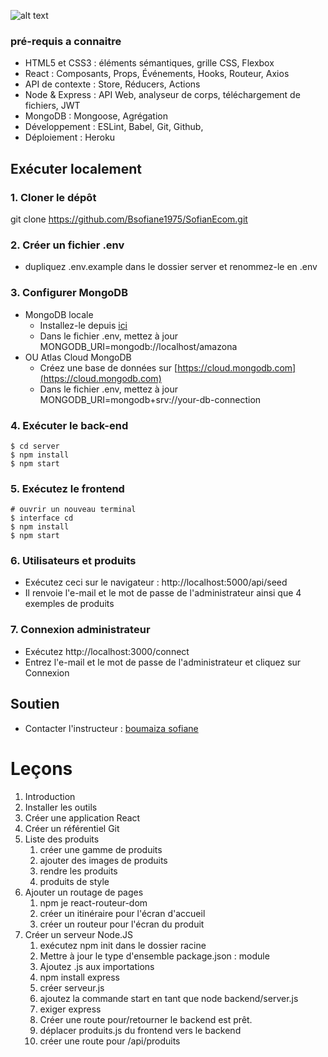 ![alt text](../.vscode/ecomsof1.png)

###  pré-requis a connaitre
* HTML5 et CSS3 : éléments sémantiques, grille CSS, Flexbox
* React : Composants, Props, Événements, Hooks,  Routeur,     Axios
* API de contexte : Store, Réducers, Actions
* Node & Express : API Web, analyseur de corps, téléchargement de fichiers, JWT
* MongoDB : Mongoose, Agrégation
* Développement : ESLint, Babel, Git, Github,
* Déploiement : Heroku

## Exécuter localement

### 1. Cloner le dépôt
git clone https://github.com/Bsofiane1975/SofianEcom.git

### 2. Créer un fichier .env

- dupliquez .env.example dans le dossier server et renommez-le en .env
  
### 3. Configurer MongoDB
- MongoDB locale
  - Installez-le depuis [ici](https://www.mongodb.com/try/download/community)
  - Dans le fichier .env, mettez à jour MONGODB_URI=mongodb://localhost/amazona
- OU Atlas Cloud MongoDB
  - Créez une base de données sur [https://cloud.mongodb.com](https://cloud.mongodb.com)
  - Dans le fichier .env, mettez à jour MONGODB_URI=mongodb+srv://your-db-connection

### 4. Exécuter le back-end

```
$ cd server
$ npm install
$ npm start
```

### 5. Exécutez le frontend

```
# ouvrir un nouveau terminal
$ interface cd
$ npm install
$ npm start
```

### 6. Utilisateurs et produits 

- Exécutez ceci sur le navigateur : http://localhost:5000/api/seed
- Il renvoie l'e-mail et le mot de passe de l'administrateur ainsi que 4 exemples de produits

### 7. Connexion administrateur

- Exécutez http://localhost:3000/connect
- Entrez l'e-mail et le mot de passe de l'administrateur et cliquez sur Connexion

## Soutien

- Contacter l'instructeur : [boumaiza sofiane](mailto:boumaizas75@gmail.com)

# Leçons

1. Introduction
2. Installer les outils
3. Créer une application React
4. Créer un référentiel Git
5. Liste des produits
   1. créer une gamme de produits
   2. ajouter des images de produits
   3. rendre les produits
   4. produits de style
6. Ajouter un routage de pages
   1. npm je react-routeur-dom
   2. créer un itinéraire pour l'écran d'accueil
   3. créer un routeur pour l'écran du produit
7. Créer un serveur Node.JS
   1. exécutez npm init dans le dossier racine
   2. Mettre à jour le type d'ensemble package.json : module
   3. Ajoutez .js aux importations
   4. npm install express
   5. créer serveur.js
   6. ajoutez la commande start en tant que node backend/server.js
   7. exiger express
   8. Créer une route pour/retourner le backend est prêt.
   9. déplacer produits.js du frontend vers le backend
   10. créer une route pour /api/produits
   
   
